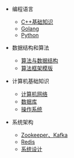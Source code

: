 - 编程语言
    - [C++基础知识](编程语言/C++基础知识.md)
    - [Golang](编程语言/Golang.md)
    - [Python](编程语言/Python.md)

- 数据结构和算法
    - [算法与数据结构](数据结构和算法/算法与数据结构.md)
    - [算法框架模版](数据结构和算法/算法框架模版.md)

- 计算机基础知识
    - [计算机网络](计算机基础知识/计算机网络.md)
    - [数据库](计算机基础知识/数据库.md)
    - [操作系统](计算机基础知识/操作系统.md)

- 系统架构
    - [Zookeeper、Kafka](系统架构设计/Zookeeper、Kafka.md)
    - [Redis](系统架构设计/Redis.md)
    - [系统设计](系统架构设计/系统设计.md)